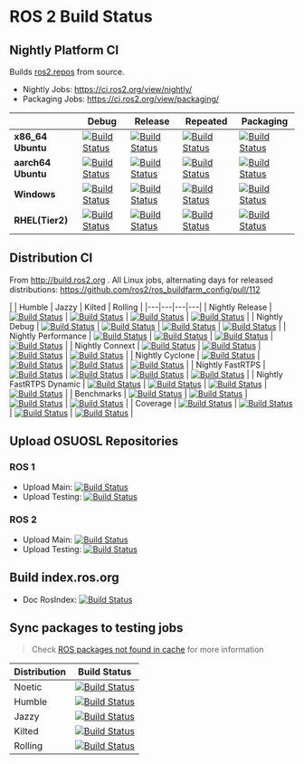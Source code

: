 # ROS 2 Build Status
## Nightly Platform CI

Builds [ros2.repos](https://raw.githubusercontent.com/ros2/ros2/master/ros2.repos) from source.

* Nightly Jobs: https://ci.ros2.org/view/nightly/
* Packaging Jobs: https://ci.ros2.org/view/packaging/

|                           | Debug                                                                             | Release                                                                               | Repeated                                                                                | Packaging                                                                                 |
|---------------------------|-----------------------------------------------------------------------------------|---------------------------------------------------------------------------------------|-----------------------------------------------------------------------------------------|-------------------------------------------------------------------------------------------|
| **x86_64 Ubuntu**  | [![Build Status][nightly-linux-debug-badge]][nightly-linux-debug]                 | [![Build Status][nightly-linux-release-badge]][nightly-linux-release]                 | [![Build Status][nightly-linux-repeated-badge]][nightly-linux-repeated]                 | [![Build Status][nightly-linux-packaging-badge]][nightly-linux-packaging]                 |
| **aarch64 Ubuntu** | [![Build Status][nightly-linux-aarch64-debug-badge]][nightly-linux-aarch64-debug] | [![Build Status][nightly-linux-aarch64-release-badge]][nightly-linux-aarch64-release] | [![Build Status][nightly-linux-aarch64-repeated-badge]][nightly-linux-aarch64-repeated] | [![Build Status][nightly-linux-aarch64-packaging-badge]][nightly-linux-aarch64-packaging] |
| **Windows**               | [![Build Status][nightly-win-debug-badge]][nightly-win-debug]                     | [![Build Status][nightly-win-release-badge]][nightly-win-release]                     | [![Build Status][nightly-win-repeated-badge]][nightly-win-repeated]                     | [![Build Status][nightly-win-packaging-badge]][nightly-win-packaging]                     |
| **RHEL(Tier2)**           | [![Build Status][nightly-linux-rhel-debug-badge]][nightly-linux-rhel-debug]                   | [![Build Status][nightly-linux-rhel-release-badge]][nightly-linux-rhel-release]                   | [![Build Status][nightly-linux-rhel-repeated-badge]][nightly-linux-rhel-repeated]                   | [![Build Status][nightly-linux-rhel-packaging-badge]][nightly-linux-rhel-packaging]                   |

## Distribution CI

From http://build.ros2.org . All Linux jobs, alternating days for released distributions: https://github.com/ros2/ros_buildfarm_config/pull/112

|  | Humble | Jazzy | Kilted | Rolling |
|---|---|---|---|
| Nightly Release | [![Build Status][Hci-release-badge]][Hci-release] | [![Build Status][Jci-release-badge]][Jci-release] | [![Build Status][Kci-release-badge]][Kci-release] | [![Build Status][Rci-release-badge]][Rci-release] |
| Nightly Debug | [![Build Status][Hci-debug-badge]][Hci-debug] | [![Build Status][Jci-debug-badge]][Jci-debug] | [![Build Status][Kci-debug-badge]][Kci-debug] | [![Build Status][Rci-debug-badge]][Rci-debug] |
| Nightly Performance | [![Build Status][Hci-performance-badge]][Hci-performance] | [![Build Status][Jci-performance-badge]][Jci-performance] | [![Build Status][Kci-performance-badge]][Kci-performance] | [![Build Status][Rci-performance-badge]][Rci-performance] |
| Nightly Connext | [![Build Status][Hci-connext-badge]][Hci-connext] | [![Build Status][Jci-connext-badge]][Jci-connext] | [![Build Status][Kci-connext-badge]][Kci-connext] | [![Build Status][Rci-connext-badge]][Rci-connext] |
| Nightly Cyclone | [![Build Status][Hci-cyclone-badge]][Hci-cyclone] | [![Build Status][Jci-cyclone-badge]][Jci-cyclone] | [![Build Status][Kci-cyclone-badge]][Kci-cyclone] | [![Build Status][Rci-cyclone-badge]][Rci-cyclone] |
| Nightly FastRTPS | [![Build Status][Hci-fastrtps-badge]][Hci-fastrtps] | [![Build Status][Jci-fastrtps-badge]][Jci-fastrtps] | [![Build Status][Kci-fastrtps-badge]][Kci-fastrtps] | [![Build Status][Rci-fastrtps-badge]][Rci-fastrtps] |
| Nightly FastRTPS Dynamic | [![Build Status][Hci-fastrtps-dynamic-badge]][Hci-fastrtps-dynamic] | [![Build Status][Jci-fastrtps-dynamic-badge]][Jci-fastrtps-dynamic] | [![Build Status][Kci-fastrtps-dynamic-badge]][Kci-fastrtps-dynamic] | [![Build Status][Rci-fastrtps-dynamic-badge]][Rci-fastrtps-dynamic] |
| Benchmarks | [![Build Status][Hci-benchmark-badge]][Hci-benchmark] | [![Build Status][Jci-benchmark-badge]][Jci-benchmark] | [![Build Status][Kci-benchmark-badge]][Kci-benchmark] | [![Build Status][Rci-benchmark-badge]][Rci-benchmark] |
| Coverage | [![Build Status][Hci-coverage-badge]][Hci-coverage] | [![Build Status][Jci-coverage-badge]][Jci-coverage] | [![Build Status][Kci-coverage-badge]][Kci-coverage] | [![Build Status][Rci-coverage-badge]][Rci-coverage] |

## Upload OSUOSL Repositories
### ROS 1
* Upload Main: [![Build Status](https://build.ros.org/job/upload_main/badge/icon)](https://build.ros.org/job/upload_main/)
* Upload Testing: [![Build Status](https://build.ros.org/job/upload_testing/badge/icon)](https://build.ros.org/job/upload_testing/)

### ROS 2
* Upload Main: [![Build Status](https://build.ros2.org/job/upload_main/badge/icon)](https://build.ros2.org/job/upload_main/)
* Upload Testing: [![Build Status](https://build.ros2.org/job/upload_testing/badge/icon)](https://build.ros2.org/job/upload_testing/)

## Build index.ros.org
* Doc RosIndex: [![Build Status](https://build.ros.org/job/doc_rosindex/badge/icon)](https://build.ros.org/job/doc_rosindex/)

## Sync packages to testing jobs

> Check [ROS packages not found in cache](./playbook/ROS-packages-not-found-in-cache.md) for more information

| Distribution | Build Status |
| ------------ | ------------ |
| Noetic | [![Build Status](https://build.ros.org/job/Nrel_sync-packages-to-testing_focal_amd64/badge/icon)](https://build.ros.org/job/Nrel_sync-packages-to-testing_focal_amd64/) |
| Humble | [![Build Status](https://build.ros2.org/job/Hrel_sync-packages-to-testing_jammy_amd64/badge/icon)](https://build.ros2.org/job/Hrel_sync-packages-to-testing_jammy_amd64/) |
| Jazzy | [![Build Status](https://build.ros2.org/job/Jrel_sync-packages-to-testing_noble_amd64/badge/icon)](https://build.ros2.org/job/Jrel_sync-packages-to-testing_noble_amd64/) |
| Kilted | [![Build Status](https://build.ros2.org/job/Krel_sync-packages-to-testing_noble_amd64/badge/icon)](https://build.ros2.org/job/Krel_sync-packages-to-testing_noble_amd64/) |
| Rolling | [![Build Status](https://build.ros2.org/job/Rrel_sync-packages-to-testing_noble_amd64/badge/icon)](https://build.ros2.org/job/Rrel_sync-packages-to-testing_noble_amd64/) |

[nightly-linux-debug]: https://ci.ros2.org/view/nightly/job/nightly_linux_debug
[nightly-linux-debug-badge]: https://ci.ros2.org/buildStatus/icon?job=nightly_linux_debug
[nightly-linux-release]: https://ci.ros2.org/view/nightly/job/nightly_linux_release
[nightly-linux-release-badge]: https://ci.ros2.org/buildStatus/icon?job=nightly_linux_release
[nightly-linux-repeated]: https://ci.ros2.org/view/nightly/job/nightly_linux_repeated
[nightly-linux-repeated-badge]: https://ci.ros2.org/buildStatus/icon?job=nightly_linux_repeated
[nightly-linux-packaging]: https://ci.ros2.org/view/packaging/job/packaging_linux
[nightly-linux-packaging-badge]: https://ci.ros2.org/buildStatus/icon?job=packaging_linux

[nightly-linux-aarch64-debug]: https://ci.ros2.org/view/nightly/job/nightly_linux-aarch64_debug
[nightly-linux-aarch64-debug-badge]: https://ci.ros2.org/buildStatus/icon?job=nightly_linux-aarch64_debug
[nightly-linux-aarch64-release]: https://ci.ros2.org/view/nightly/job/nightly_linux-aarch64_release
[nightly-linux-aarch64-release-badge]: https://ci.ros2.org/buildStatus/icon?job=nightly_linux-aarch64_release
[nightly-linux-aarch64-repeated]: https://ci.ros2.org/view/nightly/job/nightly_linux-aarch64_repeated
[nightly-linux-aarch64-repeated-badge]: https://ci.ros2.org/buildStatus/icon?job=nightly_linux-aarch64_repeated
[nightly-linux-aarch64-packaging]: https://ci.ros2.org/view/packaging/job/packaging_linux-aarch64
[nightly-linux-aarch64-packaging-badge]: https://ci.ros2.org/buildStatus/icon?job=packaging_linux-aarch64

[nightly-win-debug]: https://ci.ros2.org/view/nightly/job/nightly_win_deb
[nightly-win-debug-badge]: https://ci.ros2.org/buildStatus/icon?job=nightly_win_deb
[nightly-win-release]: https://ci.ros2.org/view/nightly/job/nightly_win_rel
[nightly-win-release-badge]: https://ci.ros2.org/buildStatus/icon?job=nightly_win_rel
[nightly-win-repeated]: https://ci.ros2.org/view/nightly/job/nightly_win_rep
[nightly-win-repeated-badge]: https://ci.ros2.org/buildStatus/icon?job=nightly_win_rep
[nightly-win-packaging]: https://ci.ros2.org/view/packaging/job/packaging_windows
[nightly-win-packaging-badge]: https://ci.ros2.org/buildStatus/icon?job=packaging_windows

[nightly-linux-rhel-debug]: https://ci.ros2.org/view/nightly/job/nightly_linux-rhel_debug
[nightly-linux-rhel-debug-badge]: https://ci.ros2.org/buildStatus/icon?job=nightly_linux-rhel_debug
[nightly-linux-rhel-release]: https://ci.ros2.org/view/nightly/job/nightly_linux-rhel_release
[nightly-linux-rhel-release-badge]: https://ci.ros2.org/buildStatus/icon?job=nightly_linux-rhel_release
[nightly-linux-rhel-repeated]: https://ci.ros2.org/view/nightly/job/nightly_linux-rhel_repeated
[nightly-linux-rhel-repeated-badge]: https://ci.ros2.org/buildStatus/icon?job=nightly_linux-rhel_repeated
[nightly-linux-rhel-packaging]: https://ci.ros2.org/view/packaging/job/packaging_linux-rhel
[nightly-linux-rhel-packaging-badge]: https://ci.ros2.org/buildStatus/icon?job=packaging_linux-rhel

[Hci-release-badge]: http://build.ros2.org/buildStatus/icon?job=Hci__nightly-release_ubuntu_jammy_amd64
[Hci-release]: http://build.ros2.org/view/Hci/job/Hci__nightly-release_ubuntu_jammy_amd64/
[Hci-debug-badge]: http://build.ros2.org/buildStatus/icon?job=Hci__nightly-debug_ubuntu_jammy_amd64
[Hci-debug]: http://build.ros2.org/view/Hci/job/Hci__nightly-debug_ubuntu_jammy_amd64/
[Hci-performance-badge]: http://build.ros2.org/buildStatus/icon?job=Hci__nightly-performance_ubuntu_jammy_amd64
[Hci-performance]: http://build.ros2.org/view/Hci/job/Hci__nightly-performance_ubuntu_jammy_amd64/
[Hci-connext-badge]: http://build.ros2.org/buildStatus/icon?job=Hci__nightly-connext_ubuntu_jammy_amd64
[Hci-connext]: http://build.ros2.org/view/Hci/job/Hci__nightly-connext_ubuntu_jammy_amd64/
[Hci-cyclone-badge]: http://build.ros2.org/buildStatus/icon?job=Hci__nightly-cyclonedds_ubuntu_jammy_amd64
[Hci-cyclone]: http://build.ros2.org/view/Hci/job/Hci__nightly-cyclonedds_ubuntu_jammy_amd64/
[Hci-fastrtps-badge]: http://build.ros2.org/buildStatus/icon?job=Hci__nightly-fastrtps_ubuntu_jammy_amd64
[Hci-fastrtps]: http://build.ros2.org/view/Hci/job/Hci__nightly-fastrtps_ubuntu_jammy_amd64/
[Hci-fastrtps-dynamic-badge]: http://build.ros2.org/buildStatus/icon?job=Hci__nightly-fastrtps-dynamic_ubuntu_jammy_amd64
[Hci-fastrtps-dynamic]:  http://build.ros2.org/view/Hci/job/Hci__nightly-fastrtps-dynamic_ubuntu_jammy_amd64/
[Hci-benchmark-badge]: http://build.ros2.org/buildStatus/icon?job=Hci__benchmark_ubuntu_jammy_amd64
[Hci-benchmark]: http://build.ros2.org/view/Hci/job/Hci__benchmark_ubuntu_jammy_amd64/
[Hci-coverage-badge]: https://ci.ros2.org/buildStatus/icon?job=nightly_linux_humble_coverage
[Hci-coverage]: https://ci.ros2.org/job/nightly_linux_humble_coverage/

[Jci-release-badge]: http://build.ros2.org/buildStatus/icon?job=Jci__nightly-release_ubuntu_noble_amd64
[Jci-release]: http://build.ros2.org/view/Jci/job/Jci__nightly-release_ubuntu_noble_amd64/
[Jci-debug-badge]: http://build.ros2.org/buildStatus/icon?job=Jci__nightly-debug_ubuntu_noble_amd64
[Jci-debug]: http://build.ros2.org/view/Jci/job/Jci__nightly-debug_ubuntu_noble_amd64/
[Jci-performance-badge]: http://build.ros2.org/buildStatus/icon?job=Jci__nightly-performance_ubuntu_noble_amd64
[Jci-performance]: http://build.ros2.org/view/Jci/job/Jci__nightly-performance_ubuntu_noble_amd64/
[Jci-connext-badge]: http://build.ros2.org/buildStatus/icon?job=Jci__nightly-connext_ubuntu_noble_amd64
[Jci-connext]: http://build.ros2.org/view/Jci/job/Jci__nightly-connext_ubuntu_noble_amd64/
[Jci-cyclone-badge]: http://build.ros2.org/buildStatus/icon?job=Jci__nightly-cyclonedds_ubuntu_noble_amd64
[Jci-cyclone]: http://build.ros2.org/view/Jci/job/Jci__nightly-cyclonedds_ubuntu_noble_amd64/
[Jci-fastrtps-badge]: http://build.ros2.org/buildStatus/icon?job=Jci__nightly-fastrtps_ubuntu_noble_amd64
[Jci-fastrtps]: http://build.ros2.org/view/Jci/job/Jci__nightly-fastrtps_ubuntu_noble_amd64/
[Jci-fastrtps-dynamic-badge]: http://build.ros2.org/buildStatus/icon?job=Jci__nightly-fastrtps-dynamic_ubuntu_noble_amd64
[Jci-fastrtps-dynamic]:  http://build.ros2.org/view/Jci/job/Jci__nightly-fastrtps-dynamic_ubuntu_noble_amd64/
[Jci-benchmark-badge]: http://build.ros2.org/buildStatus/icon?job=Jci__benchmark_ubuntu_noble_amd64
[Jci-benchmark]: http://build.ros2.org/view/Jci/job/Jci__benchmark_ubuntu_noble_amd64/
[Jci-coverage-badge]: https://ci.ros2.org/buildStatus/icon?job=nightly_linux_jazzy_coverage
[Jci-coverage]: https://ci.ros2.org/job/nightly_linux_jazzy_coverage/

[Kci-release-badge]: http://build.ros2.org/buildStatus/icon?job=Kci__nightly-release_ubuntu_noble_amd64
[Kci-release]: http://build.ros2.org/view/Kci/job/Kci__nightly-release_ubuntu_noble_amd64/
[Kci-debug-badge]: http://build.ros2.org/buildStatus/icon?job=Kci__nightly-debug_ubuntu_noble_amd64
[Kci-debug]: http://build.ros2.org/view/Kci/job/Kci__nightly-debug_ubuntu_noble_amd64/
[Kci-performance-badge]: http://build.ros2.org/buildStatus/icon?job=Kci__nightly-performance_ubuntu_noble_amd64
[Kci-performance]: http://build.ros2.org/view/Kci/job/Kci__nightly-performance_ubuntu_noble_amd64/
[Kci-connext-badge]: http://build.ros2.org/buildStatus/icon?job=Kci__nightly-connext_ubuntu_noble_amd64
[Kci-connext]: http://build.ros2.org/view/Kci/job/Kci__nightly-connext_ubuntu_noble_amd64/
[Kci-cyclone-badge]: http://build.ros2.org/buildStatus/icon?job=Kci__nightly-cyclonedds_ubuntu_noble_amd64
[Kci-cyclone]: http://build.ros2.org/view/Kci/job/Kci__nightly-cyclonedds_ubuntu_noble_amd64/
[Kci-fastrtps-badge]: http://build.ros2.org/buildStatus/icon?job=Kci__nightly-fastrtps_ubuntu_noble_amd64
[Kci-fastrtps]: http://build.ros2.org/view/Kci/job/Kci__nightly-fastrtps_ubuntu_noble_amd64/
[Kci-fastrtps-dynamic-badge]: http://build.ros2.org/buildStatus/icon?job=Kci__nightly-fastrtps-dynamic_ubuntu_noble_amd64
[Kci-fastrtps-dynamic]:  http://build.ros2.org/view/Kci/job/Kci__nightly-fastrtps-dynamic_ubuntu_noble_amd64/
[Kci-benchmark-badge]: http://build.ros2.org/buildStatus/icon?job=Kci__benchmark_ubuntu_noble_amd64
[Kci-benchmark]: http://build.ros2.org/view/Kci/job/Kci__benchmark_ubuntu_noble_amd64/
[Kci-coverage-badge]: https://ci.ros2.org/buildStatus/icon?job=nightly_linux_kilted_coverage
[Kci-coverage]: https://ci.ros2.org/job/nightly_linux_kilted_coverage/

[Rci-release-badge]: http://build.ros2.org/buildStatus/icon?job=Rci__nightly-release_ubuntu_noble_amd64
[Rci-release]: http://build.ros2.org/view/Rci/job/Rci__nightly-release_ubuntu_noble_amd64/
[Rci-debug-badge]: http://build.ros2.org/buildStatus/icon?job=Rci__nightly-debug_ubuntu_noble_amd64
[Rci-debug]: http://build.ros2.org/view/Rci/job/Rci__nightly-debug_ubuntu_noble_amd64/
[Rci-performance-badge]: http://build.ros2.org/buildStatus/icon?job=Rci__nightly-performance_ubuntu_noble_amd64
[Rci-performance]: http://build.ros2.org/view/Rci/job/Rci__nightly-performance_ubuntu_noble_amd64/
[Rci-connext-badge]: http://build.ros2.org/buildStatus/icon?job=Rci__nightly-connext_ubuntu_noble_amd64
[Rci-connext]: http://build.ros2.org/view/Rci/job/Rci__nightly-connext_ubuntu_noble_amd64/
[Rci-cyclone-badge]: http://build.ros2.org/buildStatus/icon?job=Rci__nightly-cyclonedds_ubuntu_noble_amd64
[Rci-cyclone]: http://build.ros2.org/view/Rci/job/Rci__nightly-cyclonedds_ubuntu_noble_amd64/
[Rci-fastrtps-badge]: http://build.ros2.org/buildStatus/icon?job=Rci__nightly-fastrtps_ubuntu_noble_amd64
[Rci-fastrtps]: http://build.ros2.org/view/Rci/job/Rci__nightly-fastrtps_ubuntu_noble_amd64/
[Rci-fastrtps-dynamic-badge]: http://build.ros2.org/buildStatus/icon?job=Rci__nightly-fastrtps-dynamic_ubuntu_noble_amd64
[Rci-fastrtps-dynamic]:  http://build.ros2.org/view/Rci/job/Rci__nightly-fastrtps-dynamic_ubuntu_noble_amd64/
[Rci-benchmark-badge]: http://build.ros2.org/buildStatus/icon?job=Rci__benchmark_ubuntu_noble_amd64
[Rci-benchmark]: http://build.ros2.org/view/Rci/job/Rci__benchmark_ubuntu_noble_amd64/
[Rci-coverage-badge]: https://ci.ros2.org/buildStatus/icon?job=nightly_linux_coverage
[Rci-coverage]: https://ci.ros2.org/job/nightly_linux_coverage/


